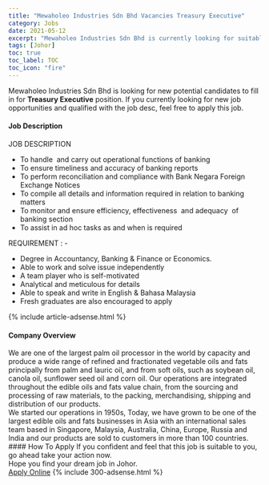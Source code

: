 ```yaml
---
title: "Mewaholeo Industries Sdn Bhd Vacancies Treasury Executive" 
category: Jobs 
date: 2021-05-12 
excerpt: "Mewaholeo Industries Sdn Bhd is currently looking for suitable person to fill in the Treasury Executive which based in Johor" 
tags: [Johor] 
toc: true 
toc_label: TOC 
toc_icon: "fire" 
--- 
```


<p>Mewaholeo Industries Sdn Bhd is looking for new potential candidates to fill in for <b>Treasury Executive</b> position. If you currently looking for new job opportunities and qualified with the job desc, feel free to apply this job.
</p><div><div><h4>Job Description</h4></div><div><div><span><div><div>JOB DESCRIPTION</div><ul><li>To handle&#160; and carry out operational functions of banking</li><li>To ensure timeliness and accuracy of banking reports</li><li>To perform reconciliation and compliance with Bank Negara Foreign Exchange Notices</li><li>To compile all details and information required in relation to banking matters</li><li>To monitor and ensure efficiency, effectiveness&#160; and adequacy&#160; of banking section</li><li>To assist in ad hoc tasks as and when is required</li></ul><div>REQUIREMENT : -</div><ul><li>Degree in Accountancy, Banking &amp; Finance or Economics.</li><li>Able to work and solve issue independently</li><li>A team player who is self-motivated</li><li>Analytical and meticulous for details</li><li>Able to speak and write in English &amp; Bahasa Malaysia</li><li>Fresh graduates are also encouraged to apply</li></ul></div></span></div></div></div> 
{% include article-adsense.html %} 
<div><div><h4>Company Overview</h4></div><div><div><span><div><div>
	We are one of the largest palm oil processor in the world by capacity and produce a wide range of refined and fractionated vegetable oils and fats principally from palm and lauric oil, and from soft oils, such as soybean oil, canola oil, sunflower seed oil and corn oil. Our operations are integrated throughout the edible oils and fats value chain, from the sourcing and processing of raw materials, to the packing, merchandising, shipping and distribution of our products.</div>
<div>
	We started our operations in 1950s, Today, we have grown to be one of the largest edible oils and fats businesses in Asia with an international sales team based in Singapore, Malaysia, Australia, China, Europe, Russia and India and our products are sold to customers in more than 100 countries.</div></div></span></div></div></div> 
#### How To Apply 
If you confident and feel that this job is suitable to you, go ahead take your action now. <br/> 
Hope you find your dream job in Johor. <br/> 
<a href="https://www.jobstreet.com.my/en/job/treasury-executive-4564484?jobId=jobstreet-my-job-4564484&" class="btn btn--info" target="_blank" rel="nofollow noopenner">Apply Online</a> 
{% include 300-adsense.html %} 